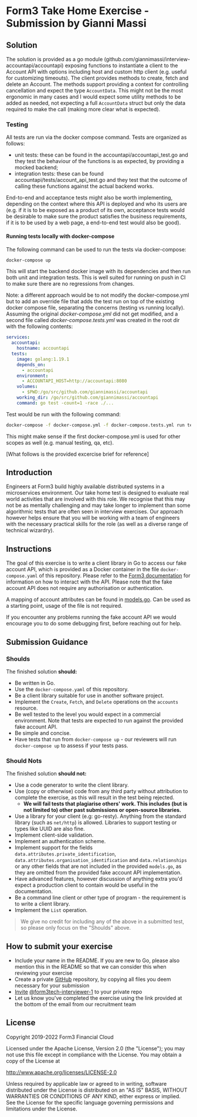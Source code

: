 # Form3 Take Home Exercise - Submission by Gianni Massi

## Solution

The solution is provided as a go module (github.com/giannimassi/interview-accountapi/accountapi) exposing functions to instantiate a client to the Account API with options including host and custom http client (e.g. useful for customizing timeouts). The client provides methods to create, fetch and delete an Account. The methods support providing a context for controlling cancellation and expect the type `AccountData`. This might not be the most ergonomic in many cases and I would expect some utility methods to be added as needed, not expecting a full `AccountData` struct but only the data required to make the call (making more clear what is expected).

### Testing

All tests are run via the docker compose command. Tests are organized as follows:

- unit tests: these can be found in the accountapi/accountapi_test.go and they test the behaviour of the functions is as expected, by providing a mocked backend;
- integration tests: these can be found accountapi/tests/account_api_test.go and they test that the outcome of calling these functions against the actual backend works.

End-to-end and acceptance tests might also be worth implementing, depending on the context where this API is deployed and who its users are (e.g. if it is to be exposed as a product of its own, acceptance tests would be desirable to make sure the product satisfies the business requirements, if it is to be used by a web page, a end-to-end test would also be good).

#### Running tests locally with docker-compose

The following command can be used to run the tests via docker-compose:
```bash
docker-compose up
````

This will start the backend docker image with its dependencies and then run both unit and integration tests. This is well suited for running on push in CI to make sure there are no regressions from changes.

Note: a different approach would be to not modify the docker-compose.yml but to add an override file that adds the test run on top of the existing docker compose file, separating the concerns (testing vs running locally). Assuming the original _docker-compose.yml_ did not get modified, and a second file called _docker-compose.tests.yml_ was created in the root dir with the following contents:

```yaml
services:
  accountapi:
    hostname: accountapi
  tests:
    image: golang:1.19.1
    depends_on:
      - accountapi
    environment:
      - ACCOUNTAPI_HOST=http://accountapi:8080
    volumes:
      - $PWD:/go/src/github.com/giannimassi/accountapi
    working_dir: /go/src/github.com/giannimassi/accountapi
    command: go test -count=1 -race ./...
```

Test would be run with the following command:

```bash
docker-compose -f docker-compose.yml -f docker-compose.tests.yml run tests
```
This might make sense if the first docker-compose.yml is used for other scopes as well (e.g. manual testing, qa, etc).

[What follows is the provided excercise brief for reference]

## Introduction
Engineers at Form3 build highly available distributed systems in a microservices environment. Our take home test is designed to evaluate real world activities that are involved with this role. We recognise that this may not be as mentally challenging and may take longer to implement than some algorithmic tests that are often seen in interview exercises. Our approach however helps ensure that you will be working with a team of engineers with the necessary practical skills for the role (as well as a diverse range of technical wizardry). 

## Instructions
The goal of this exercise is to write a client library in Go to access our fake account API, which is provided as a Docker
container in the file `docker-compose.yaml` of this repository. Please refer to the
[Form3 documentation](http://api-docs.form3.tech/api.html#organisation-accounts) for information on how to interact with the API. Please note that the fake account API does not require any authorisation or authentication.

A mapping of account attributes can be found in [models.go](./models.go). Can be used as a starting point, usage of the file is not required.

If you encounter any problems running the fake account API we would encourage you to do some debugging first,
before reaching out for help.

## Submission Guidance

### Shoulds

The finished solution **should:**
- Be written in Go.
- Use the `docker-compose.yaml` of this repository.
- Be a client library suitable for use in another software project.
- Implement the `Create`, `Fetch`, and `Delete` operations on the `accounts` resource.
- Be well tested to the level you would expect in a commercial environment. Note that tests are expected to run against the provided fake account API.
- Be simple and concise.
- Have tests that run from `docker-compose up` - our reviewers will run `docker-compose up` to assess if your tests pass.

### Should Nots

The finished solution **should not:**
- Use a code generator to write the client library.
- Use (copy or otherwise) code from any third party without attribution to complete the exercise, as this will result in the test being rejected.
    - **We will fail tests that plagiarise others' work. This includes (but is not limited to) other past submissions or open-source libraries.**
- Use a library for your client (e.g: go-resty). Anything from the standard library (such as `net/http`) is allowed. Libraries to support testing or types like UUID are also fine.
- Implement client-side validation.
- Implement an authentication scheme.
- Implement support for the fields `data.attributes.private_identification`, `data.attributes.organisation_identification`
  and `data.relationships` or any other fields that are not included in the provided `models.go`, as they are omitted from the provided fake account API implementation.
- Have advanced features, however discussion of anything extra you'd expect a production client to contain would be useful in the documentation.
- Be a command line client or other type of program - the requirement is to write a client library.
- Implement the `List` operation.
> We give no credit for including any of the above in a submitted test, so please only focus on the "Shoulds" above.

## How to submit your exercise

- Include your name in the README. If you are new to Go, please also mention this in the README so that we can consider this when reviewing your exercise
- Create a private [GitHub](https://help.github.com/en/articles/create-a-repo) repository, by copying all files you deem necessary for your submission
- [Invite](https://help.github.com/en/articles/inviting-collaborators-to-a-personal-repository) [@form3tech-interviewer-1](https://github.com/form3tech-interviewer-1) to your private repo
- Let us know you've completed the exercise using the link provided at the bottom of the email from our recruitment team

## License

Copyright 2019-2022 Form3 Financial Cloud

Licensed under the Apache License, Version 2.0 (the "License"); you may not use this file except in compliance with the License.
You may obtain a copy of the License at

http://www.apache.org/licenses/LICENSE-2.0

Unless required by applicable law or agreed to in writing, software distributed under the License is distributed on an "AS IS" BASIS, WITHOUT WARRANTIES OR CONDITIONS OF ANY KIND, either express or implied. See the License for the specific language governing permissions and limitations under the License.
